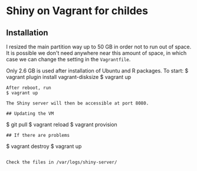 # Shiny on Vagrant for childes

## Installation

I resized the main partition way up to 50 GB in order not to run out of space. It is possible
we don't need anywhere near this amount of space, in which case we can change the setting in the
`Vagrantfile`.

Only 2.6 GB is used after installation of Ubuntu and R packages.
To start:
$ vagrant plugin install vagrant-disksize
$ vagrant up
```
After reboot, run
$ vagrant up

The Shiny server will then be accessible at port 8080.

## Updating the VM

```
$ git pull
$ vagrant reload
$ vagrant provision
```
## If there are problems

```
$ vagrant destroy
$ vagrant up
```

Check the files in /var/logs/shiny-server/

